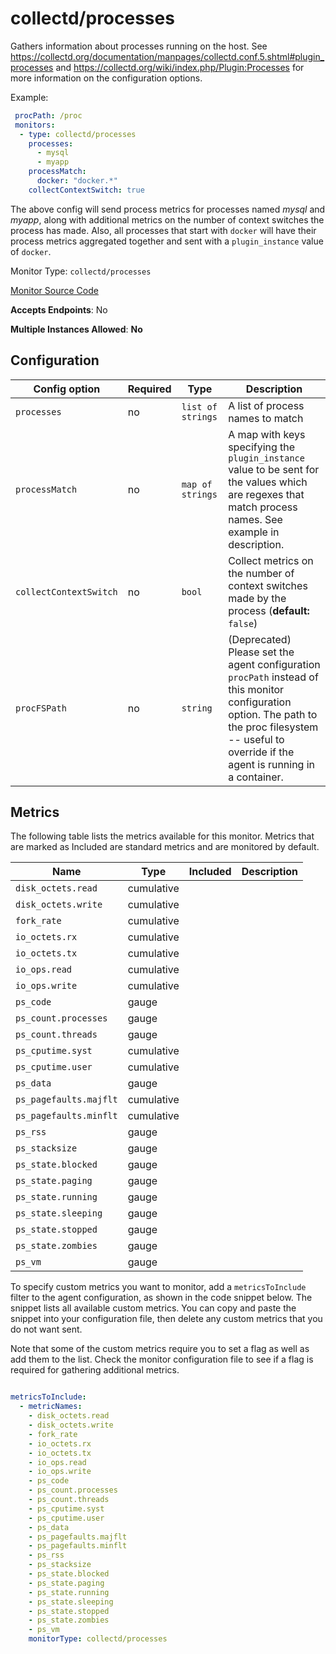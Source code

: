 <!--- GENERATED BY gomplate from scripts/docs/monitor-page.md.tmpl --->

# collectd/processes

Gathers information about processes running on
the host.  See
https://collectd.org/documentation/manpages/collectd.conf.5.shtml#plugin_processes
and https://collectd.org/wiki/index.php/Plugin:Processes for more
information on the configuration options.

Example:

```yaml
 procPath: /proc
 monitors:
  - type: collectd/processes
    processes:
      - mysql
      - myapp
    processMatch:
      docker: "docker.*"
    collectContextSwitch: true
```

The above config will send process metrics for processes named *mysql* and
*myapp*, along with additional metrics on the number of context switches the
process has made.  Also, all processes that start with `docker` will have
their process metrics aggregated together and sent with a `plugin_instance`
value of `docker`.


Monitor Type: `collectd/processes`

[Monitor Source Code](https://github.com/signalfx/signalfx-agent/tree/master/internal/monitors/collectd/processes)

**Accepts Endpoints**: No

**Multiple Instances Allowed**: **No**

## Configuration

| Config option | Required | Type | Description |
| --- | --- | --- | --- |
| `processes` | no | `list of strings` | A list of process names to match |
| `processMatch` | no | `map of strings` | A map with keys specifying the `plugin_instance` value to be sent for the values which are regexes that match process names.  See example in description. |
| `collectContextSwitch` | no | `bool` | Collect metrics on the number of context switches made by the process (**default:** `false`) |
| `procFSPath` | no | `string` | (Deprecated) Please set the agent configuration `procPath` instead of this monitor configuration option. The path to the proc filesystem -- useful to override if the agent is running in a container. |




## Metrics

The following table lists the metrics available for this monitor. Metrics that are marked as Included are standard metrics and are monitored by default.

| Name | Type | Included | Description |
| ---  | ---  | ---    | ---         |
| `disk_octets.read` | cumulative |  |  |
| `disk_octets.write` | cumulative |  |  |
| `fork_rate` | cumulative |  |  |
| `io_octets.rx` | cumulative |  |  |
| `io_octets.tx` | cumulative |  |  |
| `io_ops.read` | cumulative |  |  |
| `io_ops.write` | cumulative |  |  |
| `ps_code` | gauge |  |  |
| `ps_count.processes` | gauge |  |  |
| `ps_count.threads` | gauge |  |  |
| `ps_cputime.syst` | cumulative |  |  |
| `ps_cputime.user` | cumulative |  |  |
| `ps_data` | gauge |  |  |
| `ps_pagefaults.majflt` | cumulative |  |  |
| `ps_pagefaults.minflt` | cumulative |  |  |
| `ps_rss` | gauge |  |  |
| `ps_stacksize` | gauge |  |  |
| `ps_state.blocked` | gauge |  |  |
| `ps_state.paging` | gauge |  |  |
| `ps_state.running` | gauge |  |  |
| `ps_state.sleeping` | gauge |  |  |
| `ps_state.stopped` | gauge |  |  |
| `ps_state.zombies` | gauge |  |  |
| `ps_vm` | gauge |  |  |


To specify custom metrics you want to monitor, add a `metricsToInclude` filter
to the agent configuration, as shown in the code snippet below. The snippet
lists all available custom metrics. You can copy and paste the snippet into
your configuration file, then delete any custom metrics that you do not want
sent.

Note that some of the custom metrics require you to set a flag as well as add
them to the list. Check the monitor configuration file to see if a flag is
required for gathering additional metrics.

```yaml

metricsToInclude:
  - metricNames:
    - disk_octets.read
    - disk_octets.write
    - fork_rate
    - io_octets.rx
    - io_octets.tx
    - io_ops.read
    - io_ops.write
    - ps_code
    - ps_count.processes
    - ps_count.threads
    - ps_cputime.syst
    - ps_cputime.user
    - ps_data
    - ps_pagefaults.majflt
    - ps_pagefaults.minflt
    - ps_rss
    - ps_stacksize
    - ps_state.blocked
    - ps_state.paging
    - ps_state.running
    - ps_state.sleeping
    - ps_state.stopped
    - ps_state.zombies
    - ps_vm
    monitorType: collectd/processes
```




